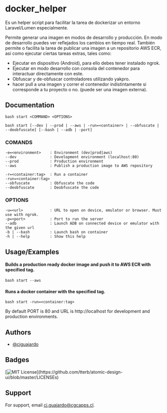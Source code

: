 # docker_helper

Es un helper script para facilitar la tarea de dockerizar un entorno Laravel/Lumen especialmente.

Permite generar una imagen en modos de desarrollo y producción. En modo de desarrollo puedes ver reflejados los cambios en tiempo real.
También permite o facilita la tarea de publicar una imagen a un repositorio AWS ECR, así como ejecutar ciertas tareas extras, tales como:
  - Ejecutar en dispositivo (Android), para ello debes tener instalado ngrok.
  - Ejecutar en modo desarrollo con consola del contenedor para interactuar directamente con este.
  - Obfuscar y de-obfuscar controladores utilizando yakpro.
  - hacer pull a una imagen y correr el contenedor indistintamente si corresponde a tu proyecto o no. (puede ser una imagen externa).

## Documentation

    bash start <COMMAND> <OPTIONS>

    bash start [--dev | --prod | --aws | -run=<container> | --obfuscate | --deobfuscate] [--bash | --adb | -port]


### COMANDS
    -e=<environment>    : Environment (dev|prod|aws)
    --dev               : Development environment (localhost:80)
    --prod              : Production environment
    --aws               : Publish a production image to AWS repository

    -r=<container:tag>  : Run a container
    -run=<container:tag>
    --obfuscate         : Obfuscate the code
    --deobfuscate       : Deobfuscate the code

### OPTIONS
    -u=<url>            : URL to open on device, emulator or browser. Must use with ngrok.
    -p=<port>           : Port to run the server
    --adb               : Launch ADB on connected device or emulator with the given url
    -b | --bash         : Launch bash on container
    -h | --help         : Show this help

## Usage/Examples


#### Builds a production ready docker image and push it to AWS ECR with specified tag.
    bash start --aws  
        
#### Runs a docker container with the specified tag.
    bash start -run=<container:tag>  
        

By default PORT is 80 and URL is http://localhost for development and production environments.
## Authors

- [@cjguajardo](https://www.github.com/cjguajardo)


## Badges

[![MIT License](https://img.shields.io/apm/l/atomic-design-ui.svg?)](https://github.com/tterb/atomic-design-ui/blob/master/LICENSEs)


## Support

For support, email cj.guajardo@cgcapps.cl.


